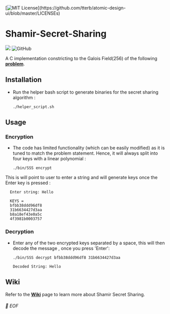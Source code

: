 [![MIT License](https://img.shields.io/apm/l/atomic-design-ui.svg?)](https://github.com/tterb/atomic-design-ui/blob/master/LICENSEs)
# Shamir-Secret-Sharing

<img src="https://img.shields.io/badge/c%20-%2300599C.svg?&style=plastic&logo=c&logoColor=white"/> ![GitHub](https://img.shields.io/badge/-GitHub-181717?style=plastic&logo=github)

A C implementation constricting to the Galois Field(256) of the following [**problem**](https://www.codechef.com/IPTS2019/problems/CTS1).

## Installation

* Run the helper bash script to generate binaries for the secret sharing algorithm :

      ./helper_script.sh

## Usage

### Encryption

* The code has limited functionality (which can be easily modified) as it is tuned to match the problem statement. Hence, it will always split into four keys with a linear polynomial :

      ./bin/SSS encrypt

This is will point to user to enter a string and will generate keys once the Enter key is pressed :

      Enter string: Hello
 
      KEYS = 
      bfbb38ddd96df8
      31b6634427d3aa
      b8a18ef43e0a5c
      4f3981b0003757
      
### Decryption

* Enter any of the two encrypted keys separated by a space, this will then decode the message , once you press 'Enter':

      ./bin/SSS decrypt bfbb38ddd96df8 31b6634427d3aa

      Decoded String: Hello

## Wiki

Refer to the [**Wiki**](https://github.com/leander-dsouza/Shamir-Secret-Sharing/wiki) page to learn more about Shamir Secret Sharing.












###### 💾 EOF

